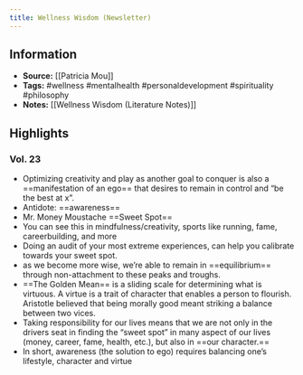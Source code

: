```yaml
---
title: Wellness Wisdom (Newsletter)
---
```

## Information
- **Source:** [[Patricia Mou]]
- **Tags:** #wellness #mentalhealth #personaldevelopment #spirituality #philosophy 
- **Notes:** [[Wellness Wisdom (Literature Notes)]]

## Highlights
### Vol. 23
- Optimizing creativity and play as another goal to conquer is also a ==manifestation of an ego== that desires to remain in control and “be the best at x”.
- Antidote: ==awareness==
- Mr. Money Moustache ==Sweet Spot==
- You can see this in mindfulness/creativity, sports like running, fame, careerbuilding, and more
- Doing an audit of your most extreme experiences, can help you calibrate towards your sweet spot.
- as we become more wise, we’re able to remain in ==equilibrium== through non-attachment to these peaks and troughs.
-  ==The Golden Mean== is a sliding scale for determining what is virtuous. A virtue is a trait of character that enables a person to flourish. Aristotle believed that being morally good meant striking a balance between two vices.
-  Taking responsibility for our lives means that we are not only in the drivers seat in finding the “sweet spot” in many aspect of our lives (money, career, fame, health, etc.), but also in ==our character.==
-  In short, awareness (the solution to ego) requires balancing one’s lifestyle, character and virtue
